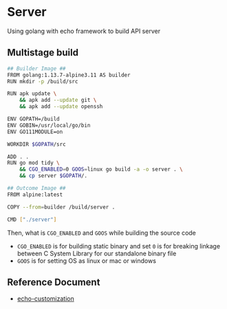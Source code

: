 # Server

Using golang with echo framework to build API server

## Multistage build

```bash
## Builder Image ##
FROM golang:1.13.7-alpine3.11 AS builder
RUN mkdir -p /build/src

RUN apk update \
    && apk add --update git \
    && apk add --update openssh

ENV GOPATH=/build
ENV GOBIN=/usr/local/go/bin
ENV GO111MODULE=on

WORKDIR $GOPATH/src

ADD . .
RUN go mod tidy \
    && CGO_ENABLED=0 GOOS=linux go build -a -o server . \
    && cp server $GOPATH/.

## Outcome Image ##
FROM alpine:latest

COPY --from=builder /build/server .

CMD ["./server"]
```

Then, what is `CGO_ENABLED` and `GOOS` while building the source code

- `CGO_ENABLED` is for building static binary and set `0` is for breaking linkage between C System Library for our standalone binary file
- `GOOS` is for setting OS as linux or mac or windows

## Reference Document

- [echo-customization](https://echo.labstack.com/guide/customization)
